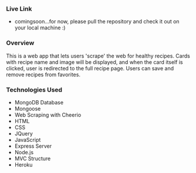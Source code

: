 ### Live Link
 - comingsoon...for now, please pull the repository and check it out on your local machine :) 

### Overview

This is a web app that lets users 'scrape' the web for healthy recipes. Cards with recipe name and image will be displayed, and when the card itself is clicked, user is redirected to the full recipe page. Users can save and remove recipes from favorites. 

### Technologies Used

- MongoDB Database
- Mongoose
- Web Scraping with Cheerio
- HTML
- CSS
- JQuery
- JavaScript
- Express Server
- Node.js
- MVC Structure
- Heroku